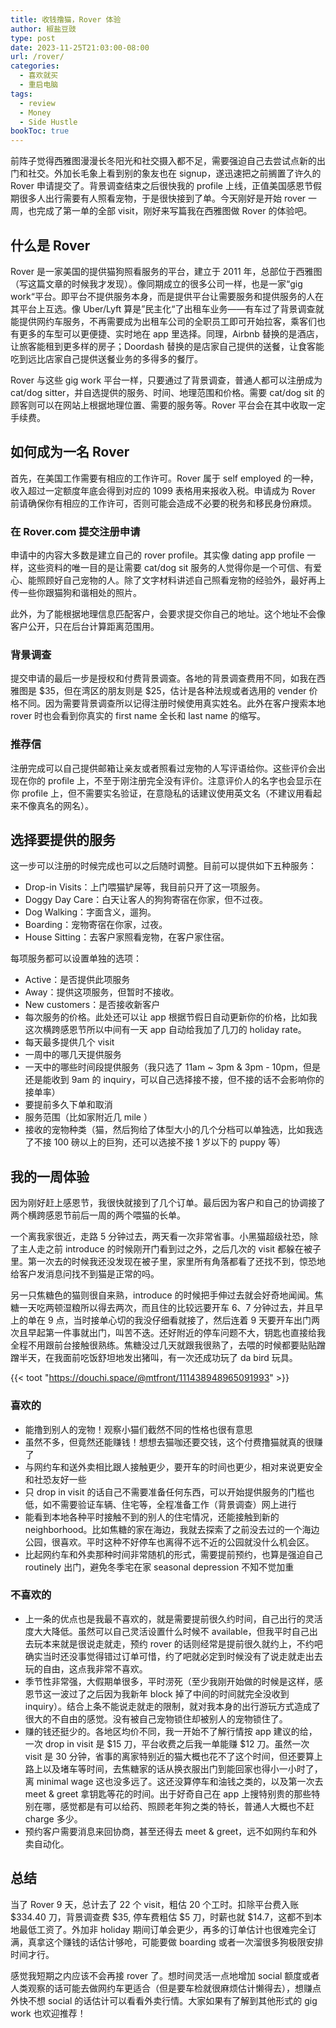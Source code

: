 ```yaml
---
title: 收钱撸猫，Rover 体验
author: 椒盐豆豉
type: post
date: 2023-11-25T21:03:00-08:00
url: /rover/
categories:
  - 喜欢就买
  - 重启电脑
tags:
  - review
  - Money
  - Side Hustle
bookToc: true
---
```


前阵子觉得西雅图漫漫长冬阳光和社交摄入都不足，需要强迫自己去尝试点新的出门和社交。外加长毛象上看到别的象友也在 signup，遂迅速把之前搁置了许久的 Rover 申请提交了。背景调查结束之后很快我的 profile 上线，正值美国感恩节假期很多人出行需要有人照看宠物，于是很快接到了单。今天刚好是开始 rover 一周，也完成了第一单的全部 visit，刚好来写篇我在西雅图做 Rover 的体验吧。

<!--more-->

## 什么是 Rover
Rover 是一家美国的提供猫狗照看服务的平台，建立于 2011 年，总部位于西雅图（写这篇文章的时候我才发现）。像同期成立的很多公司一样，也是一家“gig work“平台。即平台不提供服务本身，而是提供平台让需要服务和提供服务的人在其平台上互选。像 Uber/Lyft 算是”民主化“了出租车业务——有车过了背景调查就能提供网约车服务，不再需要成为出租车公司的全职员工即可开始拉客，乘客们也有更多的车型可以更便捷、实时地在 app 里选择。同理，Airbnb 替换的是酒店，让旅客能租到更多样的房子；Doordash 替换的是店家自己提供的送餐，让食客能吃到远比店家自己提供送餐业务的多得多的餐厅。

Rover 与这些 gig work 平台一样，只要通过了背景调查，普通人都可以注册成为 cat/dog sitter，并自选提供的服务、时间、地理范围和价格。需要 cat/dog sit 的顾客则可以在网站上根据地理位置、需要的服务等。Rover 平台会在其中收取一定手续费。

## 如何成为一名 Rover
首先，在美国工作需要有相应的工作许可。Rover 属于 self employed 的一种，收入超过一定额度年底会得到对应的 1099 表格用来报收入税。申请成为 Rover 前请确保你有相应的工作许可，否则可能会造成不必要的税务和移民身份麻烦。

### 在 Rover.com 提交注册申请
申请中的内容大多数是建立自己的 rover profile。其实像 dating app profile 一样，这些资料的唯一目的是让需要 cat/dog sit 服务的人觉得你是一个可信、有爱心、能照顾好自己宠物的人。除了文字材料讲述自己照看宠物的经验外，最好再上传一些你跟猫狗和谐相处的照片。

此外，为了能根据地理信息匹配客户，会要求提交你自己的地址。这个地址不会像客户公开，只在后台计算距离范围用。

### 背景调查
提交申请的最后一步是授权和付费背景调查。各地的背景调查费用不同，如我在西雅图是 $35，但在湾区的朋友则是 $25，估计是各种法规或者选用的 vender 价格不同。因为需要背景调查所以记得注册时候使用真实姓名。此外在客户搜索本地 rover 时也会看到你真实的 first name 全长和 last name 的缩写。

### 推荐信
注册完成可以自己提供邮箱让亲友或者照看过宠物的人写评语给你。这些评价会出现在你的 profile 上，不至于刚注册完全没有评价。注意评价人的名字也会显示在你 profile 上，但不需要实名验证，在意隐私的话建议使用英文名（不建议用看起来不像真名的网名）。

## 选择要提供的服务
这一步可以注册的时候完成也可以之后随时调整。目前可以提供如下五种服务：
- Drop-in Visits：上门喂猫铲屎等，我目前只开了这一项服务。
- Doggy Day Care：白天让客人的狗狗寄宿在你家，但不过夜。
- Dog Walking：字面含义，遛狗。
- Boarding：宠物寄宿在你家，过夜。
- House Sitting：去客户家照看宠物，在客户家住宿。

每项服务都可以设置单独的选项：
- Active：是否提供此项服务
- Away：提供这项服务，但暂时不接收。
- New customers：是否接收新客户
- 每次服务的价格。此处还可以让 app 根据节假日自动更新你的价格，比如我这次横跨感恩节所以中间有一天 app 自动给我加了几刀的 holiday rate。
- 每天最多提供几个 visit
- 一周中的哪几天提供服务
- 一天中的哪些时间段提供服务（我只选了 11am ~ 3pm & 3pm - 10pm，但是还是能收到 9am 的 inquiry，可以自己选择接不接，但不接的话不会影响你的接单率）
- 要提前多久下单和取消
- 服务范围（比如家附近几 mile ）
- 接收的宠物种类（猫，然后狗给了体型大小的几个分档可以单独选，比如我选了不接 100 磅以上的巨狗，还可以选接不接 1 岁以下的 puppy 等）

## 我的一周体验
因为刚好赶上感恩节，我很快就接到了几个订单。最后因为客户和自己的协调接了两个横跨感恩节前后一周的两个喂猫的长单。

一个离我家很近，走路 5 分钟过去，两天看一次非常省事。小黑猫超级社恐，除了主人走之前 introduce 的时候刚开门看到过之外，之后几次的 visit 都躲在被子里。第一次去的时候我还没发现在被子里，家里所有角落都看了还找不到，惊恐地给客户发消息问找不到猫是正常的吗。

另一只焦糖色的猫则很自来熟，introduce 的时候把手伸过去就会好奇地闻闻。焦糖一天吃两顿湿粮所以得去两次，而且住的比较远要开车 6、7 分钟过去，并且早上的单在 9 点，当时接单心切的我没仔细看就接了，然后连着 9 天要开车出门两次且早起第一件事就出门，叫苦不迭。还好附近的停车问题不大，钥匙也直接给我全程不用跟前台接触很熟练。焦糖没过几天就跟我很熟了，去喂的时候都要贴贴蹭蹭半天，在我面前吃饭舒坦地发出猪叫，有一次还成功玩了 da bird 玩具。

{{< toot "https://douchi.space/@mtfront/111438948965091993" >}}

### 喜欢的
- 能撸到别人的宠物！观察小猫们截然不同的性格也很有意思
- 虽然不多，但竟然还能赚钱！想想去猫咖还要交钱，这个付费撸猫就真的很赚了
- 与网约车和送外卖相比跟人接触更少，要开车的时间也更少，相对来说更安全和社恐友好一些
- 只 drop in visit 的话自己不需要准备任何东西，可以开始提供服务的门槛也低，如不需要验证车辆、住宅等，全程准备工作（背景调查）网上进行
- 能看到本地各种平时接触不到的别人的住宅情况，还能接触到新的 neighborhood。比如焦糖的家在海边，我就去探索了之前没去过的一个海边公园，很喜欢。平时这种不好停车也离得不远不近的公园就没什么机会区。
- 比起网约车和外卖那种时间非常随机的形式，需要提前预约，也算是强迫自己 routinely 出门，避免冬季宅在家 seasonal  depression 不知不觉加重

### 不喜欢的
- 上一条的优点也是我最不喜欢的，就是需要提前很久约时间，自己出行的灵活度大大降低。虽然可以自己灵活设置什么时候不 available，但我平时自己出去玩本来就是很说走就走，预约 rover 的话则经常是提前很久就约上，不约吧确实当时还没事觉得错过订单可惜，约了吧就必定到时候没有了说走就走出去玩的自由，这点我非常不喜欢。
- 季节性非常强，大假期单很多，平时涝死（至少我刚开始做的时候是这样，感恩节这一波过了之后因为我新年 block 掉了中间的时间就完全没收到 inquiry）。结合上条不能说走就走的限制，就对我本身的出行游玩方式造成了很大的不自由的感觉。没有被自己宠物锁住却被别人的宠物锁住了。
- 赚的钱还挺少的。各地区均价不同，我一开始不了解行情按 app 建议的给，一次 drop in visit 是 $15 刀，平台收费之后我一单能赚 $12 刀。虽然一次 visit 是 30 分钟，省事的离家特别近的猫大概也花不了这个时间，但还要算上路上以及堵车等时间，去焦糖家的话从换衣服出门到能回家也得小一小时了，离 minimal wage 这也没多远了。这还没算停车和油钱之类的，以及第一次去 meet & greet 拿钥匙等花的时间。出于好奇自己在 app 上搜特别贵的那些特别在哪，感觉都是有可以给药、照顾老年狗之类的特长，普通人大概也不赶 charge 多少。
- 预约客户需要消息来回协商，甚至还得去 meet & greet，远不如网约车和外卖自动化。

## 总结
当了 Rover 9 天，总计去了 22 个 visit，粗估 20 个工时。扣除平台费入账 $334.40 刀，背景调查费 $35, 停车费粗估 $5 刀，时薪也就 $14.7，这都不到本地最低工资了。外加非 holiday 期间订单会更少，再多的订单估计也很难完全订满，真拿这个赚钱的话估计够呛，可能要做 boarding 或者一次溜很多狗极限安排时间才行。

感觉我短期之内应该不会再接 rover 了。想时间灵活一点地增加 social 额度或者人类观察的话可能去做网约车更适合（但是要车检就很麻烦估计懒得去），想赚点外快不想 social 的话估计可以看看外卖行情。大家如果有了解到其他形式的 gig work 也欢迎推荐！


